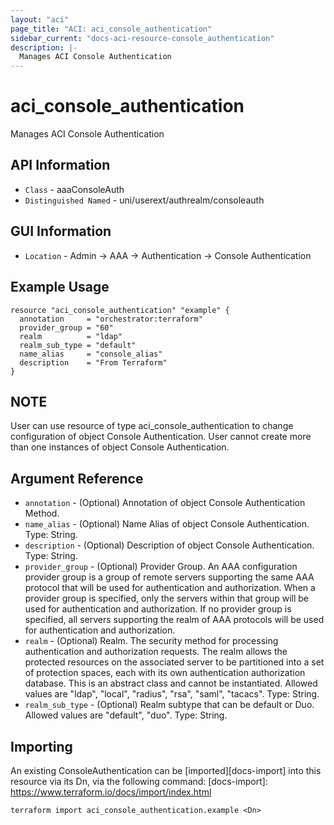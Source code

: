 ```yaml
---
layout: "aci"
page_title: "ACI: aci_console_authentication"
sidebar_current: "docs-aci-resource-console_authentication"
description: |-
  Manages ACI Console Authentication
---
```


# aci_console_authentication #

Manages ACI Console Authentication

## API Information ##

* `Class` - aaaConsoleAuth
* `Distinguished Named` - uni/userext/authrealm/consoleauth

## GUI Information ##

* `Location` - Admin -> AAA -> Authentication -> Console Authentication


## Example Usage ##

```hcl
resource "aci_console_authentication" "example" {
  annotation     = "orchestrator:terraform"
  provider_group = "60"
  realm          = "ldap"
  realm_sub_type = "default"
  name_alias     = "console_alias"
  description    = "From Terraform"
}
```

## NOTE ##
User can use resource of type aci_console_authentication to change configuration of object Console Authentication. User cannot create more than one instances of object Console Authentication.

## Argument Reference ##

* `annotation` - (Optional) Annotation of object Console Authentication Method.
* `name_alias` - (Optional) Name Alias of object Console Authentication. Type: String.
* `description` - (Optional) Description of object Console Authentication. Type: String.
* `provider_group` - (Optional) Provider Group. An AAA configuration provider group is a group of remote servers supporting the same AAA protocol that will be used for authentication and authorization. When a provider group is specified, only the servers within that group will be used for authentication and authorization. If no provider group is specified, all servers supporting the realm of AAA protocols will be used for authentication and authorization.
* `realm` - (Optional) Realm. The security method for processing authentication and authorization requests. The realm allows the protected resources on the associated server to be partitioned into a set of protection spaces, each with its own authentication authorization database. This is an abstract class and cannot be instantiated. Allowed values are "ldap", "local", "radius", "rsa", "saml", "tacacs". Type: String.
* `realm_sub_type` - (Optional) Realm subtype that can be default or Duo. Allowed values are "default", "duo". Type: String.


## Importing ##

An existing ConsoleAuthentication can be [imported][docs-import] into this resource via its Dn, via the following command:
[docs-import]: https://www.terraform.io/docs/import/index.html


```
terraform import aci_console_authentication.example <Dn>
```
